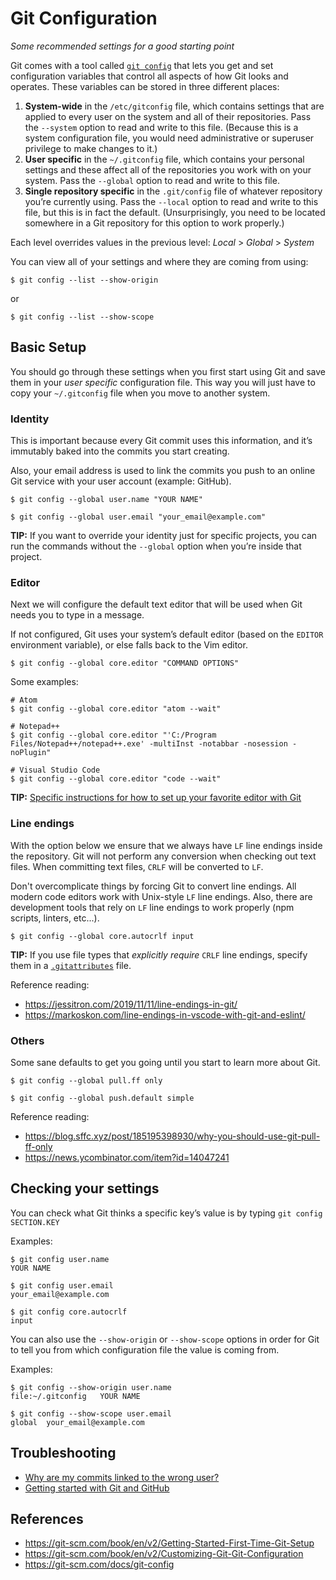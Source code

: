 # Git Configuration

*Some recommended settings for a good starting point*

Git comes with a tool called [`git config`][git config] that lets you get and set configuration variables that control all aspects of how Git looks and operates. These variables can be stored in three different places:

1. **System-wide** in the `/etc/gitconfig` file, which contains settings that are applied to every user on the system and all of their repositories. Pass the `--system` option to read and write to this file. (Because this is a system configuration file, you would need administrative or superuser privilege to make changes to it.)
2. **User specific** in the `~/.gitconfig` file, which contains your personal settings and these affect all of the repositories you work with on your system. Pass the `--global` option to read and write to this file.
3. **Single repository specific** in the `.git/config` file of whatever repository you’re currently using. Pass the `--local` option to read and write to this file, but this is in fact the default. (Unsurprisingly, you need to be located somewhere in a Git repository for this option to work properly.)

Each level overrides values in the previous level: *Local* > *Global* > *System*

You can view all of your settings and where they are coming from using:

```console
$ git config --list --show-origin
```

or

```console
$ git config --list --show-scope
```

## Basic Setup

You should go through these settings when you first start using Git and save them in your *user specific* configuration file. This way you will just have to copy your `~/.gitconfig` file when you move to another system.

### Identity

This is important because every Git commit uses this information, and it’s immutably baked into the commits you start creating.

Also, your email address is used to link the commits you push to an online Git service with your user account (example: GitHub).

```console
$ git config --global user.name "YOUR NAME"

$ git config --global user.email "your_email@example.com"
```

**TIP:** If you want to override your identity just for specific projects, you can run the commands without the `--global` option when you’re inside that project.

### Editor

Next we will configure the default text editor that will be used when Git needs you to type in a message.

If not configured, Git uses your system’s default editor (based on the `EDITOR` environment variable), or else falls back to the Vim editor.

```console
$ git config --global core.editor "COMMAND OPTIONS"
```

Some examples:

```console
# Atom
$ git config --global core.editor "atom --wait"

# Notepad++
$ git config --global core.editor "'C:/Program Files/Notepad++/notepad++.exe' -multiInst -notabbar -nosession -noPlugin"

# Visual Studio Code
$ git config --global core.editor "code --wait"
```

**TIP:** [Specific instructions for how to set up your favorite editor with Git][core.editor list]

### Line endings

With the option below we ensure that we always have `LF` line endings inside the repository. Git will not perform any conversion when checking out text files. When committing text files, `CRLF` will be converted to `LF`.

Don't overcomplicate things by forcing Git to convert line endings. All modern code editors work with Unix-style `LF` line endings. Also, there are development tools that rely on `LF` line endings to work properly (npm scripts, linters, etc...).

```console
$ git config --global core.autocrlf input
```

**TIP:** If you use file types that *explicitly require* `CRLF` line endings, specify them in a [`.gitattributes`][git attributes] file.

Reference reading:

- <https://jessitron.com/2019/11/11/line-endings-in-git/>
- <https://markoskon.com/line-endings-in-vscode-with-git-and-eslint/>

### Others

Some sane defaults to get you going until you start to learn more about Git.

```console
$ git config --global pull.ff only

$ git config --global push.default simple
```

Reference reading:

- <https://blog.sffc.xyz/post/185195398930/why-you-should-use-git-pull-ff-only>
- <https://news.ycombinator.com/item?id=14047241>

## Checking your settings

You can check what Git thinks a specific key’s value is by typing `git config SECTION.KEY`

Examples:

```console
$ git config user.name
YOUR NAME

$ git config user.email
your_email@example.com

$ git config core.autocrlf
input
```

You can also use the `--show-origin` or `--show-scope` options in order for Git to tell you from which configuration file the value is coming from.

Examples:

```console
$ git config --show-origin user.name
file:~/.gitconfig   YOUR NAME

$ git config --show-scope user.email
global  your_email@example.com
```

## Troubleshooting

- [Why are my commits linked to the wrong user?][]
- [Getting started with Git and GitHub][]

## References

- <https://git-scm.com/book/en/v2/Getting-Started-First-Time-Git-Setup>
- <https://git-scm.com/book/en/v2/Customizing-Git-Git-Configuration>
- <https://git-scm.com/docs/git-config>

<!-- Definitions -->

[git config]: https://git-scm.com/docs/git-config
[core.editor list]: https://git-scm.com/book/en/v2/Appendix-C%3A-Git-Commands-Setup-and-Config#_core_editor
[git attributes]: https://git-scm.com/book/en/v2/Customizing-Git-Git-Attributes

[why are my commits linked to the wrong user?]: https://help.github.com/en/github/committing-changes-to-your-project/why-are-my-commits-linked-to-the-wrong-user
[getting started with git and github]: https://help.github.com/en/github/using-git/getting-started-with-git-and-github
